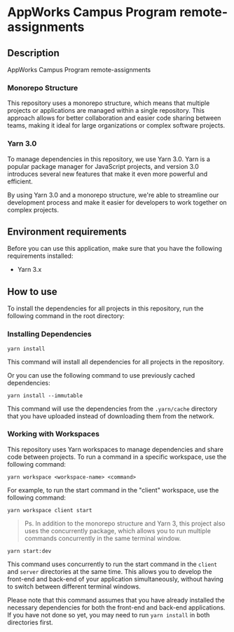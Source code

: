 # AppWorks Campus Program remote-assignments 
## Description
AppWorks Campus Program remote-assignments

### Monorepo Structure
This repository uses a monorepo structure, which means that multiple projects or applications are managed within a single repository. This approach allows for better collaboration and easier code sharing between teams, making it ideal for large organizations or complex software projects.

### Yarn 3.0
To manage dependencies in this repository, we use Yarn 3.0. Yarn is a popular package manager for JavaScript projects, and version 3.0 introduces several new features that make it even more powerful and efficient.

By using Yarn 3.0 and a monorepo structure, we're able to streamline our development process and make it easier for developers to work together on complex projects.

## Environment requirements
Before you can use this application, make sure that you have the following requirements installed:
- Yarn 3.x

## How to use
To install the dependencies for all projects in this repository, run the following command in the root directory:
### Installing Dependencies
```bash=
yarn install
```
This command will install all dependencies for all projects in the repository.

Or  you can use the following command to use previously cached dependencies:
```bash=
yarn install --immutable
```
This command will use the dependencies from the `.yarn/cache` directory that you have uploaded instead of downloading them from the network.

### Working with Workspaces
This repository uses Yarn workspaces to manage dependencies and share code between projects. To run a command in a specific workspace, use the following command:
```bash=
yarn workspace <workspace-name> <command>
```
For example, to run the start command in the "client" workspace, use the following command:
```bash=
yarn workspace client start
```

> Ps. In addition to the monorepo structure and Yarn 3, this project also uses the concurrently package, which allows you to run multiple commands concurrently in the same terminal window.
```bash=
yarn start:dev
```
This command uses concurrently to run the start command in the `client` and `server` directories at the same time. This allows you to develop the front-end and back-end of your application simultaneously, without having to switch between different terminal windows.

Please note that this command assumes that you have already installed the necessary dependencies for both the front-end and back-end applications. If you have not done so yet, you may need to run `yarn install` in both directories first.

